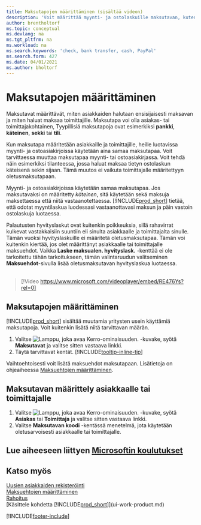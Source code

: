 ```yaml
---
title: Maksutapojen määrittäminen (sisältää videon)
description: 'Voit määrittää myynti- ja ostolaskuille maksutavan, kuten sekin, pankkisiirron, käteisen tai PayPal-maksun.'
author: brentholtorf
ms.topic: conceptual
ms.devlang: na
ms.tgt_pltfrm: na
ms.workload: na
ms.search.keywords: 'check, bank transfer, cash, PayPal'
ms.search.form: 427
ms.date: 04/01/2021
ms.author: bholtorf
---
```

# <a name="set-up-payment-methods" />Maksutapojen määrittäminen

Maksutavat määrittävät, miten asiakkaiden halutaan ensisijaisesti maksavan ja miten haluat maksaa toimittajille. Maksutapa voi olla asiakas- tai toimittajakohtainen, Tyypillisiä maksutapoja ovat esimerkiksi **pankki**, **käteinen**, **sekki** tai **tili**.

Kun maksutapa määritetään asiakkaille ja toimittajille, heille luotavissa myynti- ja ostoasiakirjoissa käytetään aina samaa maksutapaa. Voit tarvittaessa muuttaa maksutapaa myynti- tai ostoasiakirjassa. Voit tehdä näin esimerkiksi tilanteessa, jossa haluat maksaa tietyn ostolaskun käteisenä sekin sijaan. Tämä muutos ei vaikuta toimittajalle määritettyyn oletusmaksutapaan.

Myynti- ja ostoasiakirjoissa käytetään samaa maksutapaa. Jos maksutavaksi on määritetty _käteinen_, sitä käytetään sekä maksuja maksettaessa että niitä vastaanotettaessa. [!INCLUDE[prod_short](includes/prod_short.md)] tietää, että odotat myyntilaskua luodessasi vastaanottavasi maksun ja päin vastoin ostolaskuja luotaessa.

Palautusten hyvityslaskut ovat kuitenkin poikkeuksia, sillä rahavirrat kulkevat vastakkaisiin suuntiin eli sinulta asiakkaalle ja toimittajalta sinulle. Tämän vuoksi hyvityslaskuille ei määritetä oletusmaksutapaa. Tämän voi kuitenkin kiertää, jos olet määrittänyt asiakkaalle tai toimittajalle maksuehdot. Vaikka **Laske maksualen. hyvityslask.** -kenttää ei ole tarkoitettu tähän tarkoitukseen, tämän valintaruudun valitseminen **Maksuehdot**-sivulla lisää oletusmaksutavan hyvityslaskua luotaessa. <br><br>  

> [!Video https://www.microsoft.com/videoplayer/embed/RE476Ys?rel=0]

## <a name="to-set-up-a-payment-method" />Maksutapojen määrittäminen

[!INCLUDE[prod_short](includes/prod_short.md)] sisältää muutamia yritysten usein käyttämiä maksutapoja. Voit kuitenkin lisätä niitä tarvittavan määrän.

1. Valitse ![Lamppu, joka avaa Kerro-ominaisuuden.](media/ui-search/search_small.png "Kerro, mitä haluat tehdä") -kuvake, syötä **Maksutavat** ja valitse sitten vastaava linkki.
2. Täytä tarvittavat kentät. [!INCLUDE[tooltip-inline-tip](includes/tooltip-inline-tip_md.md)]

Vaihtoehtoisesti voit lisätä maksuehdot maksutapaan. Lisätietoja on ohjeaiheessa [Maksuehtojen määrittäminen](finance-payment-terms.md).  

## <a name="to-assign-a-payment-method-to-a-customer-or-vendor" />Maksutavan määrittely asiakkaalle tai toimittajalle

1. Valitse ![Lamppu, joka avaa Kerro-ominaisuuden.](media/ui-search/search_small.png "Kerro, mitä haluat tehdä") -kuvake, syötä **Asiakas** tai **Toimittaja** ja valitse sitten vastaava linkki.
2. Valitse **Maksutavan koodi** -kentässä menetelmä, jota käytetään oletusarvoisesti asiakkaalle tai toimittajalle.

## <a name="see-related-microsoft-trainingtrainingmodulescash-management-dynamics--business-central" />Lue aiheeseen liittyen [Microsoftin koulutukset](/training/modules/cash-management-dynamics-365-business-central/)

## <a name="see-also" />Katso myös

[Uusien asiakkaiden rekisteröinti](sales-how-register-new-customers.md)  
[Maksuehtojen määrittäminen](finance-payment-terms.md)  
[Rahoitus](finance.md)  
[Käsittele kohdetta [!INCLUDE[prod_short](includes/prod_short.md)]](ui-work-product.md)  


[!INCLUDE[footer-include](includes/footer-banner.md)]
